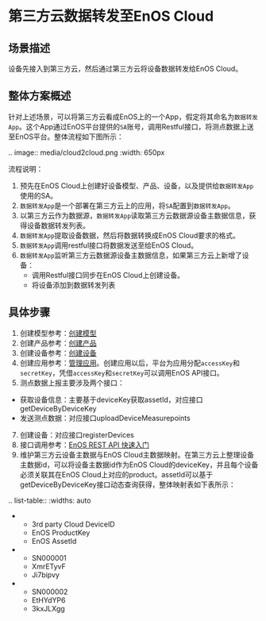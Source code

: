 # 第三方云数据转发至EnOS Cloud

## 场景描述
设备先接入到第三方云，然后通过第三方云将设备数据转发给EnOS Cloud。

## 整体方案概述
针对上述场景，可以将第三方云看成EnOS上的一个App，假定将其命名为`数据转发App`。这个App通过EnOS平台提供的`SA`账号，调用Restful接口，将测点数据上送至EnOS平台。整体流程如下图所示：

.. image:: media/cloud2cloud.png
   :width: 650px



流程说明：
1. 预先在EnOS Cloud上创建好设备模型、产品、设备，以及提供给`数据转发App`使用的SA。
2. `数据转发App`是一个部署在第三方云上的应用，将`SA`配置到`数据转发App`。
3. 以第三方云作为数据源，`数据转发App`读取第三方云数据源设备主数据信息，获得设备数据转发列表。
4. `数据转发App`提取设备数据，然后将数据转换成EnOS Cloud要求的格式。
5. `数据转发App`调用restful接口将数据发送至给EnOS Cloud。
6. `数据转发App`监听第三方云数据源设备主数据信息，如果第三方云上新增了设备：
    - 调用Restful接口同步在EnOS Cloud上创建设备。
    - 将设备添加到数据转发列表		

## 具体步骤
1. 创建模型参考：[创建模型](model/creating_model)
2. 创建产品参考：[创建产品](cloud/creating_product)
3. 创建设备参考：[创建设备](cloud/creating_device)
5. 创建应用参考：[管理应用](https://docs.eniot.io/docs/app-development/zh_CN/latest/managing_apps.html)。创建应用以后，平台为应用分配`accessKey`和`secretKey`，凭借`accessKey`和`secretKey`可以调用EnOS API接口。
6. 测点数据上报主要涉及两个接口：
  - 获取设备信息：主要基于deviceKey获取assetId，对应接口getDeviceByDeviceKey
  - 发送测点数据：对应接口uploadDeviceMeasurepoints
7. 创建设备：对应接口registerDevices
8. 接口调用参考：[EnOS REST API 快速入门](https://docs.eniot.io/docs/app-development/zh_CN/latest/gettingstarted_api.html)
9. 维护第三方云设备主数据与EnOS Cloud主数据映射。在第三方云上整理设备主数据id，可以将设备主数据id作为EnOS Cloud的deviceKey，并且每个设备必须关联其在EnOS Cloud上对应的product。assetId可以基于getDeviceByDeviceKey接口动态查询获得，整体映射表如下表所示：


.. list-table::
   :widths: auto

   * - 3rd party Cloud DeviceID
     - EnOS ProductKey
     - EnOS AssetId
   * - SN000001
     - XmrETyvF
     - Ji7bipvy
   * - SN000002
     - EtHYdYP6
     - 3kxJLXgg

<!--end-->

